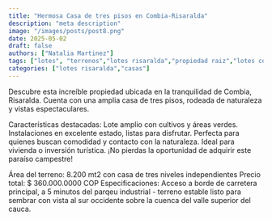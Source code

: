 ```yaml
---
title: "Hermosa Casa de tres pisos en Combia-Risaralda"
description: "meta description"
image: "/images/posts/post8.png"
date: 2025-05-02
draft: false
authors: ["Natalia Martinez"]
tags: ["lotes", "terrenos","lotes risaralda","propiedad raiz","lotes combia","casas combia","casas risaralda"]
categories: ["lotes risaralda","casas"] 
---
```


Descubre esta increíble propiedad ubicada en la tranquilidad de Combia, Risaralda. Cuenta con una amplia casa de tres pisos, rodeada de naturaleza y vistas espectaculares.

Características destacadas:
Lote amplio con cultivos y áreas verdes.
Instalaciones en excelente estado, listas para disfrutar.
Perfecta para quienes buscan comodidad y contacto con la naturaleza.
Ideal para vivienda o inversión turística. ¡No pierdas la oportunidad de adquirir este paraíso campestre! 


Área del terreno: 8.200 mt2 con casa de tres niveles independientes
Precio total: $ 360.000.0000 COP
Especificaciones: Acceso a borde de carretera principal, a 5 minutos del parqeu industrial - terreno estable listo para sembrar con vista al sur occidente sobre la cuenca del valle superior del cauca.